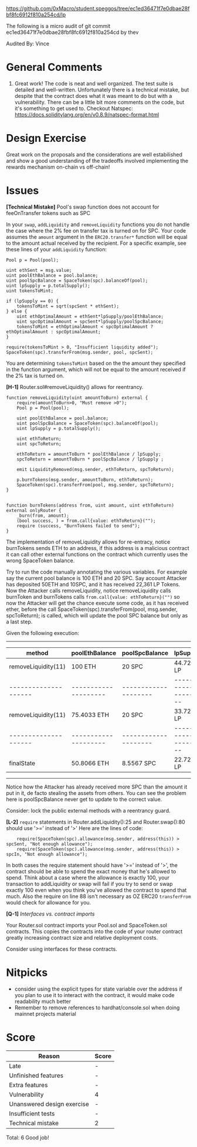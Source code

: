 https://github.com/0xMacro/student.speggos/tree/ec1ed36471f7e0dbae28fbf8fc6912f810a254cd/lp

The following is a micro audit of git commit ec1ed36471f7e0dbae28fbf8fc6912f810a254cd by thev

Audited By: Vince

# General Comments

1. Great work! The code is neat and well organized. The test suite is detailed and well-written. Unfortunately there is a technical mistake, but despite that the contract does what it was meant to do but with a vulnerability. There can be a little bit more comments on the code, but it's something to get used to. Checkout Natspec: https://docs.soliditylang.org/en/v0.8.9/natspec-format.html

# Design Exercise

Great work on the proposals and the considerations are well estabilished and show a good understanding of the tradeoffs involved implementing the rewards mechanism on-chain vs off-chain!

# Issues

**[Technical Mistake]** Pool's swap function does not account for feeOnTransfer tokens such as SPC

In your `swap`, `addLiquidity` and `removeLiquidity` functions you do not handle the case where the 2% fee on transfer tax is turned on for SPC. Your code assumes the `amount` argument in the `ERC20.transfer*` function will be equal to the amount actual received by the recipient. For a specific example, see these lines of your `addLiquidity` function:

```
Pool p = Pool(pool);

uint ethSent = msg.value;
uint poolEthBalance = pool.balance;
uint poolSpcBalance = SpaceToken(spc).balanceOf(pool);
uint lpSupply = p.totalSupply();
uint tokensToMint;

if (lpSupply == 0) {
    tokensToMint = sqrt(spcSent * ethSent);
} else {
    uint ethOptimalAmount = ethSent*lpSupply/poolEthBalance;
    uint spcOptimalAmount = spcSent*lpSupply/poolSpcBalance;
    tokensToMint = ethOptimalAmount < spcOptimalAmount ? ethOptimalAmount : spcOptimalAmount;
}

require(tokensToMint > 0, "Insufficient liquidity added");
SpaceToken(spc).transferFrom(msg.sender, pool, spcSent);
```

You are determining `tokensToMint` based on the the amount they specified in the function argument, which will not be equal to the amount received if the 2% tax is turned on.

**[H-1]** Router.sol#removeLiquidity() allows for reentrancy.

```
function removeLiquidity(uint amountToBurn) external {
    require(amountToBurn>0, "Must remove >0");
    Pool p = Pool(pool);

    uint poolEthBalance = pool.balance;
    uint poolSpcBalance = SpaceToken(spc).balanceOf(pool);
    uint lpSupply = p.totalSupply();

    uint ethToReturn;
    uint spcToReturn;

    ethToReturn = amountToBurn * poolEthBalance / lpSupply;
    spcToReturn = amountToBurn * poolSpcBalance / lpSupply ;

    emit LiquidityRemoved(msg.sender, ethToReturn, spcToReturn);

    p.burnTokens(msg.sender, amountToBurn, ethToReturn);
    SpaceToken(spc).transferFrom(pool, msg.sender, spcToReturn);
}


function burnTokens(address from, uint amount, uint ethToReturn) external onlyRouter {
    _burn(from, amount);
    (bool success, ) = from.call{value: ethToReturn}("");
    require (success, "BurnTokens failed to send");
}
```

The implementation of removeLiquidity allows for re-entracy, notice burnTokens sends ETH to an address, if this address is a malicious contract it can call other external functions on the contract which currently uses the wrong SpaceToken balance.

Try to run the code manually annotating the various variables.
For example say the current pool balance is 100 ETH and 20 SPC.
Say account Attacker has deposited 50ETH and 10SPC, and it has received 22,361 LP Tokens.
Now the Attacker calls removeLiquidity, notice removeLiquidity calls burnToken and burnTokens calls `from.call{value: ethToReturn}("")` so now the Attacker will get the chance execute some code, as it has received ether, before the call SpaceToken(spc).transferFrom(pool, msg.sender, spcToReturn); is called, which will update the pool SPC balance but only as a last step.

Given the following execution:
 ____________________ ____________________ ____________________ ____________________ ____________________ ____________________
| method             | poolEthBalance     | poolSpcBalance     | lpSupply           | ethToReturn        | spcToReturn        |
|--------------------|--------------------|--------------------|--------------------|--------------------|--------------------|
| removeLiquidity(11)| 100 ETH            | 20 SPC             | 44.7214 LP         | 24.5967 ETH        | 4.9193 SPC         |
|--------------------|--------------------|--------------------|--------------------|--------------------|--------------------|
| removeLiquidity(11)| 75.4033 ETH        | 20 SPC             | 33.7214 LP         | 24.5967 ETH        | 6.5240 SPC         |
|--------------------|--------------------|--------------------|--------------------|--------------------|--------------------|
| finalState         | 50.8066 ETH        | 8.5567 SPC         | 22.7214 LP         | 49.1934 ETH        | 11.4433  SPC       |
 -------------------- -------------------- -------------------- -------------------- -------------------- --------------------

Notice how the Attacker has already received more SPC than the amount it put in it, de facto stealing the assets from others.
You can see the problem here is poolSpcBalance never get to update to the correct value.

Consider: lock the public external methods with a reentrancy guard.


**[L-2]** `require` statements in Router.addLiquidity():25 and Router.swap():80 should use '>=' instead of '>'
Here are the lines of code:
        
        require(SpaceToken(spc).allowance(msg.sender, address(this)) > spcSent, "Not enough allowance");
        require(SpaceToken(spc).allowance(msg.sender, address(this)) > spcIn, "Not enough allowance");

In both cases the require statement should have '>=' instead of '>', the contract should be able to spend the exact money that he's allowed to spend. Think about a case where the allowance is exactly 100, your transaction to addLiquidity or swap will fail if you try to send or swap exactly 100 even when you think you've allowed the contract to spend that much.
Also the require on line 88 isn't necessary as OZ ERC20 `transferFrom` would check for allowance for you.


**[Q-1]** _Interfaces vs. contract imports_

Your Router.sol contract imports your Pool.sol and SpaceToken.sol contracts. This copies the contracts into the code of your router contract greatly increasing contract size and relative deployment costs.

Consider using interfaces for these contracts.



# Nitpicks
- consider using the explicit types for state variable over the address if you plan to use it to interact with the contract, it would make code readability much better
- Remember to remove references to hardhat/console.sol when doing mainnet projects material

# Score

| Reason                     | Score |
| -------------------------- | ----- |
| Late                       | -     |
| Unfinished features        | -     |
| Extra features             | -     |
| Vulnerability              | 4     |
| Unanswered design exercise | -     |
| Insufficient tests         | -     |
| Technical mistake          | 2     |

Total: 6
Good job!
